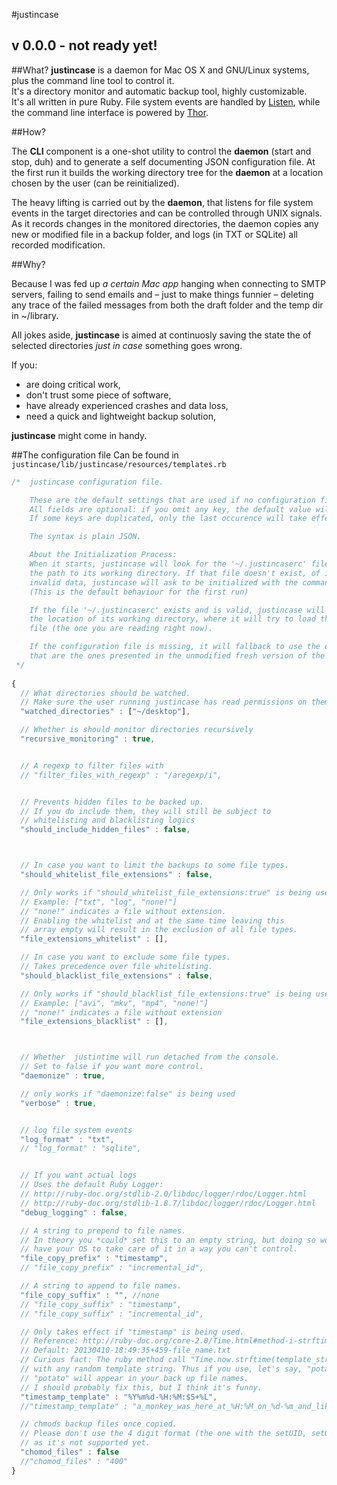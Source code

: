 #justincase

v 0.0.0 - not ready yet!
---

##What?
__justincase__ is a daemon for Mac OS X and GNU/Linux systems, plus the command line tool to control it.  
It's a directory monitor and automatic backup tool, highly customizable.  
It's all written in pure Ruby. File system events are handled by [Listen](https://github.com/guard/listen), while the command line interface is powered by [Thor](https://github.com/wycats/thor).



##How?

The __CLI__ component is a one-shot utility to control the __daemon__ (start and stop, duh) and to generate a self documenting JSON configuration file. At the first run it builds the working directory tree for the __daemon__ at a location chosen by the user (can be reinitialized).
  
The heavy lifting is carried out by the __daemon__, that listens for file system events in the target directories and can be controlled through UNIX signals.  
As it records changes in the monitored directories, the daemon copies any new or modified file in a backup folder, and logs (in TXT or SQLite) all recorded modification.  




##Why?

Because I was fed up _a certain Mac app_ hanging when connecting to SMTP servers, failing to send emails and – just to make things funnier – deleting any trace of the failed messages from both the draft folder and the temp dir in ~/library.  

All jokes aside, __justincase__ is aimed at continuosly saving the state the of selected directories _just in case_ something goes wrong.  

If you:

* are doing critical work,
* don't trust some piece of software,
* have already experienced crashes and data loss,
* need a quick and lightweight backup solution,

__justincase__ might come in handy.




##The configuration file
Can be found in `justincase/lib/justincase/resources/templates.rb`

```javascript
/*  justincase configuration file.

    These are the default settings that are used if no configuration file is provided.
    All fields are optional: if you omit any key, the default value will be used.
    If some keys are duplicated, only the last occurence will take effect.

    The syntax is plain JSON.

    About the Initialization Process:
    When it starts, justincase will look for the '~/.justincaserc' file, which contains
    the path to its working directory. If that file doesn't exist, of if it cointains
    invalid data, justincase will ask to be initialized with the command 'justincase setup'.
    (This is the default behaviour for the first run)

    If the file '~/.justincaserc' exists and is valid, justincase will use it to determine
    the location of its working directory, where it will try to load the configuration
    file (the one you are reading right now).

    If the configuration file is missing, it will fallback to use the default settings,
    that are the ones presented in the unmodified fresh version of the current file.
 */
 
{
  // What directories should be watched.
  // Make sure the user running justincase has read permissions on them
  "watched_directories" : ["~/desktop"],

  // Whether is should monitor directories recursively
  "recursive_monitoring" : true,


  // A regexp to filter files with
  // "filter_files_with_regexp" : "/aregexp/i",


  // Prevents hidden files to be backed up.
  // If you do include them, they will still be subject to
  // whitelisting and blacklisting logics
  "should_include_hidden_files" : false,



  // In case you want to limit the backups to some file types.
  "should_whitelist_file_extensions" : false,

  // Only works if "should_whitelist_file_extensions:true" is being used.
  // Example: ["txt", "log", "none!"]
  // "none!" indicates a file without extension.
  // Enabling the whitelist and at the same time leaving this
  // array empty will result in the exclusion of all file types.
  "file_extensions_whitelist" : [],

  // In case you want to exclude some file types.
  // Takes precedence over file whitelisting.
  "should_blacklist_file_extensions" : false,

  // Only works if "should_blacklist_file_extensions:true" is being used.
  // Example: ["avi", "mkv", "mp4", "none!"]
  // "none!" indicates a file without extension
  "file_extensions_blacklist" : [],



  // Whether  justintime will run detached from the console.
  // Set to false if you want more control.
  "daemonize" : true,

  // only works if "daemonize:false" is being used
  "verbose" : true,


  // log file system events
  "log_format" : "txt",
  // "log_format" : "sqlite",


  // If you want actual logs
  // Uses the default Ruby Logger:
  // http://ruby-doc.org/stdlib-2.0/libdoc/logger/rdoc/Logger.html
  // http://ruby-doc.org/stdlib-1.8.7/libdoc/logger/rdoc/Logger.html
  "debug_logging" : false,

  // A string to prepend to file names.
  // In theory you *could* set this to an empty string, but doing so would
  // have your OS to take care of it in a way you can't control.
  "file_copy_prefix" : "timestamp",
  // "file_copy_prefix" : "incremental_id",

  // A string to append to file names.
  "file_copy_suffix" : "", //none
  // "file_copy_suffix" : "timestamp",
  // "file_copy_suffix" : "incremental_id",

  // Only takes effect if "timestamp" is being used.
  // Reference: http://ruby-doc.org/core-2.0/Time.html#method-i-strftime
  // Default: 20130410-18:49:35+459-file_name.txt
  // Curious fact: The ruby method call "Time.now.strftime(template_str)" will work
  // with any random template string. Thus if you use, let's say, "potato", then
  // "potato" will appear in your back up file names.
  // I should probably fix this, but I think it's funny.
  "timestamp_template" : "%Y%m%d-%H:%M:$S+%L",
  //"timestamp_template" : "a_monkey_was_here_at_%H:%M_on_%d-%m_and_liked_what_she_saw",

  // chmods backup files once copied.
  // Please don't use the 4 digit format (the one with the setUID, setGID, StickyBit),
  // as it's not supported yet.
  "chomod_files" : false
  //"chomod_files" : "400"
}
```

